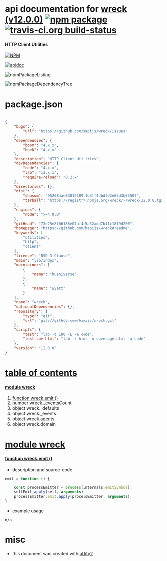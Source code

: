 # api documentation for  [wreck (v12.0.0)](https://github.com/hapijs/wreck#readme)  [![npm package](https://img.shields.io/npm/v/npmdoc-wreck.svg?style=flat-square)](https://www.npmjs.org/package/npmdoc-wreck) [![travis-ci.org build-status](https://api.travis-ci.org/npmdoc/node-npmdoc-wreck.svg)](https://travis-ci.org/npmdoc/node-npmdoc-wreck)
#### HTTP Client Utilities

[![NPM](https://nodei.co/npm/wreck.png?downloads=true&downloadRank=true&stars=true)](https://www.npmjs.com/package/wreck)

[![apidoc](https://npmdoc.github.io/node-npmdoc-wreck/build/screenCapture.buildCi.browser.%252Ftmp%252Fbuild%252Fapidoc.html.png)](https://npmdoc.github.io/node-npmdoc-wreck/build/apidoc.html)

![npmPackageListing](https://npmdoc.github.io/node-npmdoc-wreck/build/screenCapture.npmPackageListing.svg)

![npmPackageDependencyTree](https://npmdoc.github.io/node-npmdoc-wreck/build/screenCapture.npmPackageDependencyTree.svg)



# package.json

```json

{
    "bugs": {
        "url": "https://github.com/hapijs/wreck/issues"
    },
    "dependencies": {
        "boom": "4.x.x",
        "hoek": "4.x.x"
    },
    "description": "HTTP Client Utilities",
    "devDependencies": {
        "code": "4.x.x",
        "lab": "13.x.x",
        "require-reload": "0.2.x"
    },
    "directories": {},
    "dist": {
        "shasum": "952684ae83815189f1b3ff4dbdfe2e63d3b65507",
        "tarball": "https://registry.npmjs.org/wreck/-/wreck-12.0.0.tgz"
    },
    "engines": {
        "node": ">=4.0.0"
    },
    "gitHead": "73e25e8f06185e07af4c5a32add7b41c18f9d200",
    "homepage": "https://github.com/hapijs/wreck#readme",
    "keywords": [
        "utilities",
        "http",
        "client"
    ],
    "license": "BSD-3-Clause",
    "main": "lib/index",
    "maintainers": [
        {
            "name": "hueniverse"
        },
        {
            "name": "wyatt"
        }
    ],
    "name": "wreck",
    "optionalDependencies": {},
    "repository": {
        "type": "git",
        "url": "git://github.com/hapijs/wreck.git"
    },
    "scripts": {
        "test": "lab -t 100 -L -a code",
        "test-cov-html": "lab -r html -o coverage.html -a code"
    },
    "version": "12.0.0"
}
```



# <a name="apidoc.tableOfContents"></a>[table of contents](#apidoc.tableOfContents)

#### [module wreck](#apidoc.module.wreck)
1.  [function <span class="apidocSignatureSpan">wreck.</span>emit ()](#apidoc.element.wreck.emit)
1.  number <span class="apidocSignatureSpan">wreck.</span>_eventsCount
1.  object <span class="apidocSignatureSpan">wreck.</span>_defaults
1.  object <span class="apidocSignatureSpan">wreck.</span>_events
1.  object <span class="apidocSignatureSpan">wreck.</span>agents
1.  object <span class="apidocSignatureSpan">wreck.</span>domain



# <a name="apidoc.module.wreck"></a>[module wreck](#apidoc.module.wreck)

#### <a name="apidoc.element.wreck.emit"></a>[function <span class="apidocSignatureSpan">wreck.</span>emit ()](#apidoc.element.wreck.emit)
- description and source-code
```javascript
emit = function () {

    const processEmitter = process[internals.emitSymbol];
    selfEmit.apply(self, arguments);
    processEmitter.emit.apply(processEmitter, arguments);
}
```
- example usage
```shell
n/a
```



# misc
- this document was created with [utility2](https://github.com/kaizhu256/node-utility2)
